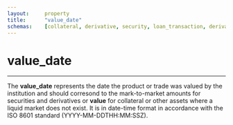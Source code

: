 ```yaml
---
layout:		property
title:		"value_date"
schemas:	[collateral, derivative, security, loan_transaction, derivative_cash_flow]
---
```


# value_date

---

The **value_date** represents the date the product or trade was valued by the institution and should corresond to the mark-to-market amounts for securities and derivatives or **value** for collateral or other assets where a liquid market does not exist. It is in date-time format in accordance with the ISO 8601 standard (YYYY-MM-DDTHH:MM:SSZ).
